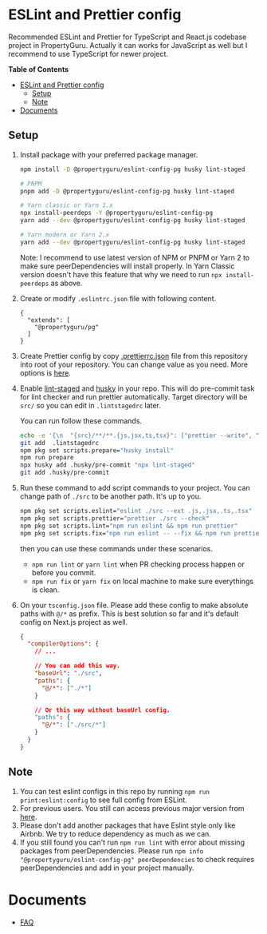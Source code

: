# ESLint and Prettier config

Recommended ESLint and Prettier for TypeScript and React.js codebase project in PropertyGuru. Actually it can works for JavaScript as well but I recommend to use TypeScript for newer project.

**Table of Contents**

- [ESLint and Prettier config](#eslint-and-prettier-config)
  - [Setup](#setup)
  - [Note](#note)
- [Documents](#documents)

## Setup

1. Install package with your preferred package manager.

    ```bash
    npm install -D @propertyguru/eslint-config-pg husky lint-staged

    # PNPM
    pnpm add -D @propertyguru/eslint-config-pg husky lint-staged

    # Yarn classic or Yarn 1.x
    npx install-peerdeps -Y @propertyguru/eslint-config-pg
    yarn add --dev @propertyguru/eslint-config-pg husky lint-staged

    # Yarn modern or Yarn 2.x
    yarn add --dev @propertyguru/eslint-config-pg husky lint-staged
    ```

    Note: I recommend to use latest version of NPM or PNPM or Yarn 2 to make sure peerDependencies will install properly. In Yarn Classic version doesn't have this feature that why we need to run `npx install-peerdeps` as above.

2. Create or modify `.eslintrc.json` file with following content.

    ```
    {
      "extends": [
        "@propertyguru/pg"
      ]
    }
    ```

3. Create Prettier config by copy [.prettierrc.json](./.prettierrc.json) file from this repository into root of your repository. You can change value as you need. More options is [here](https://prettier.io/docs/en/options.html).

4. Enable [lint-staged](https://github.com/okonet/lint-staged) and [husky](https://typicode.github.io/husky/) in your repo. This will do pre-commit task for lint checker and run prettier automatically. Target directory will be `src/` so you can edit in `.lintstagedrc` later.

    You can run follow these commands.
    ```bash
    echo -e '{\n  "{src}/**/**.{js,jsx,ts,tsx}": ["prettier --write", "eslint --fix"]\n}' > .lintstagedrc
    git add  .lintstagedrc
    npm pkg set scripts.prepare="husky install"
    npm run prepare
    npx husky add .husky/pre-commit "npx lint-staged"
    git add .husky/pre-commit
    ```

5. Run these command to add script commands to your project. You can change path of `./src` to be another path. It's up to you.

    ```bash
    npm pkg set scripts.eslint="eslint ./src --ext .js,.jsx,.ts,.tsx"
    npm pkg set scripts.prettier="prettier ./src --check"
    npm pkg set scripts.lint="npm run eslint && npm run prettier"
    npm pkg set scripts.fix="npm run eslint -- --fix && npm run prettier -- --write"
    ```

    then you can use these commands under these scenarios.

    - `npm run lint` or `yarn lint` when PR checking process happen or before you commit.
    - `npm run fix` or `yarn fix` on local machine to make sure everythings is clean.

6. On your `tsconfig.json` file. Please add these config to make absolute paths with `@/*` as prefix. This is best solution so far and it's default config on Next.js project as well.
    ```json
    {
      "compilerOptions": {
        // ...

        // You can add this way.
        "baseUrl": "./src",
        "paths": {
          "@/*": ["./*"]
        }

        // Or this way without baseUrl config.
        "paths": {
          "@/*": ["./src/*"]
        }
      }
    }
    ```

## Note

1. You can test eslint configs in this repo by running `npm run print:eslint:config` to see full config from ESLint.
2. For previous users. You still can access previous major version from [here](https://github.com/propertyguru/eslint-config-pg/tree/v1.0.3).
3. Please don't add another packages that have Eslint style only like Airbnb. We try to reduce dependency as much as we can.
4. If you still found you can't run `npm run lint` with error about missing packages from peerDependencies. Please run `npm info "@propertyguru/eslint-config-pg" peerDependencies` to check requires peerDependencies and add in your project manually.

# Documents

- [FAQ](./docs/FAQ.md)

